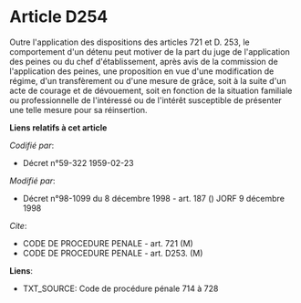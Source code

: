 # Article D254

Outre l'application des dispositions des articles 721 et D. 253, le comportement d'un détenu peut motiver de la part du juge
de l'application des peines ou du chef d'établissement, après avis de la commission de l'application des peines, une
proposition en vue d'une modification de régime, d'un transfèrement ou d'une mesure de grâce, soit à la suite d'un acte de
courage et de dévouement, soit en fonction de la situation familiale ou professionnelle de l'intéressé ou de l'intérêt
susceptible de présenter une telle mesure pour sa réinsertion.

**Liens relatifs à cet article**

_Codifié par_:

  - Décret n°59-322 1959-02-23

_Modifié par_:

  - Décret n°98-1099 du 8 décembre 1998 - art. 187 () JORF 9 décembre 1998

_Cite_:

  - CODE DE PROCEDURE PENALE - art. 721 (M)
  - CODE DE PROCEDURE PENALE - art. D253. (M)

**Liens**:

  - TXT_SOURCE: Code de procédure pénale 714 à 728
